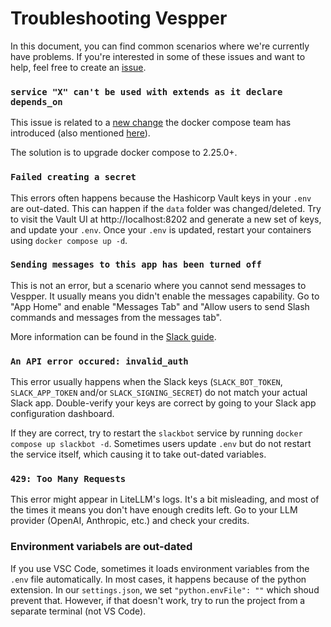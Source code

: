 # Troubleshooting Vespper

In this document, you can find common scenarios where we're currently have problems. If you're interested in some of these
issues and want to help, feel free to create an [issue](https://github.com/vespper/vespper/issues).

### `service "X" can't be used with extends as it declare depends_on`

This issue is related to a [new change](https://github.com/docker/compose/issues/11544) the docker compose team has introduced (also mentioned [here](https://github.com/rancher-sandbox/rancher-desktop/issues/6759)).

The solution is to upgrade docker compose to 2.25.0+.

### `Failed creating a secret`

This errors often happens because the Hashicorp Vault keys in your `.env` are out-dated. This can happen if the `data` folder was changed/deleted. Try to visit the Vault UI at http://localhost:8202 and generate a new set of keys, and update your `.env`.
Once your `.env` is updated, restart your containers using `docker compose up -d`.

### `Sending messages to this app has been turned off`

This is not an error, but a scenario where you cannot send messages to Vespper. It usually means you didn't enable the messages capability. Go to "App Home" and enable "Messages Tab" and "Allow users to send Slash commands and messages from the messages tab".

More information can be found in the [Slack guide](https://github.com/vespper/vespper/tree/main/config/slack).

### `An API error occured: invalid_auth`

This error usually happens when the Slack keys (`SLACK_BOT_TOKEN`, `SLACK_APP_TOKEN` and/or `SLACK_SIGNING_SECRET`) do not match your actual Slack app. Double-verify your keys are correct by going to your Slack app configuration dashboard.

If they are correct, try to restart the `slackbot` service by running `docker compose up slackbot -d`. Sometimes users update `.env` but do not restart the service itself, which causing it to take out-dated variables.

### `429: Too Many Requests`

This error might appear in LiteLLM's logs. It's a bit misleading, and most of the times it means you don't have enough credits left. Go to your LLM provider (OpenAI, Anthropic, etc.) and check your credits.

### Environment variabels are out-dated

If you use VSC Code, sometimes it loads environment variables from the `.env` file automatically. In most cases, it happens because of the python extension. In our `settings.json`, we set `"python.envFile": ""` which shoud prevent that. However, if that doesn't work, try to run the project from a separate terminal (not VS Code).
